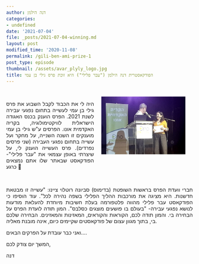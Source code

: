 ```yaml
---
author: דנה הילמן
categories:
- undefined
date: '2021-07-04'
file: _posts/2021-07-04-winning.md
layout: post
modified_time: '2020-11-08'
permalink: /gili-ben-ami-prize-1
post_type: episode
thumbnail: /assets/avar_plyly_logo.jpg
title: הפודקאסטרית דנה הילמן ("עבר פלילי") היא זוכת פרס גילי בן עמי
---
```

<p><img style="float: right; width: 227px; margin: 20px;" src="assets/d861de46-c1b1-4a3a-bf91-0226d22ab860.jpeg" height="156" /></p>
<p>&nbsp;</p>
<p style="text-align: justify;">היה לי את הכבוד לקבל השבוע את פרס גילי בן עמי לעשייה בתחום נפגעי עבירה לשנת 2021. הפרס הוענק בכנס האגודה הישראלית לוויקטימולוגיה, בקריה האקדמית אונו. הפרסים ע"ש גילי בן עמי מוענקים זו השנה השנייה, על מחקר ועל עשייה בתחום נפגעי העבירה (שני פרסים נפרדים). פרס העשייה הוענק לי, על שיצרתי באופן עצמאי את "עבר פלילי"- הפודקאסט שבאתר שלו אתם נמצאים כרגע 🙂</p>
<p style="text-align: justify;">&nbsp;</p>
<p style="text-align: justify;">חברי וועדת הפרס בראשות השופטת (בדימוס) סביונה רוטלוי ציינו: "עשייה זו מבטאת חדשנות. היא מציגה את מורכבות ההליך הפלילי בשפה נהירה לכל". עוד הוסיפו כי הפודקאסט עבר פלילי מהווה פלטפורמה בעלת חשיבות מיוחדת להעלאת מודעות לנושא נפגעי עבירה- "בעולם בו פושעים מוצגים כסלבס". המון תודה לועדת הפרס על הבחירה בי. והמון תודה לכם, הקוראות והקוראים, המאזינות והמאזינים. הבחירה שלכם בי, בתוך מגוון עצום של פודקאסטים שקיימים כיום, אינה מובנת מאליה.</p>
<p style="text-align: justify;">ואני כבר עובדת על הפרקים הבאים....&nbsp;</p>
<p style="text-align: justify;">המשך יום צודק לכם,</p>
<p style="text-align: justify;">דנה</p>